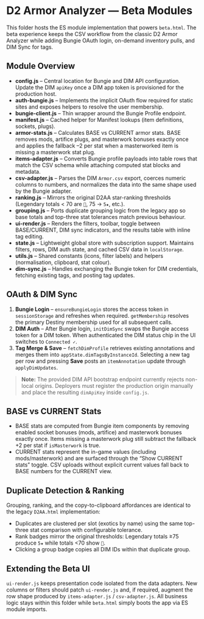 # D2 Armor Analyzer — Beta Modules

This folder hosts the ES module implementation that powers `beta.html`. The beta
experience keeps the CSV workflow from the classic D2 Armor Analyzer while adding
Bungie OAuth login, on-demand inventory pulls, and DIM Sync for tags.

## Module Overview

- **config.js** – Central location for Bungie and DIM API configuration. Update
  the DIM `apiKey` once a DIM app token is provisioned for the production host.
- **auth-bungie.js** – Implements the implicit OAuth flow required for static
  sites and exposes helpers to resolve the user membership.
- **bungie-client.js** – Thin wrapper around the Bungie Profile endpoint.
- **manifest.js** – Cached helper for Manifest lookups (item definitions,
  sockets, plugs).
- **armor-stats.js** – Calculates BASE vs CURRENT armor stats. BASE removes mods,
  artifice plugs, and masterwork bonuses exactly once and applies the fallback
  –2 per stat when a masterworked item is missing a masterwork stat plug.
- **items-adapter.js** – Converts Bungie profile payloads into table rows that
  match the CSV schema while attaching computed stat blocks and metadata.
- **csv-adapter.js** – Parses the DIM `Armor.csv` export, coerces numeric columns
  to numbers, and normalizes the data into the same shape used by the Bungie
  adapter.
- **ranking.js** – Mirrors the original D2AA star-ranking thresholds (Legendary
  totals < 70 are `💩`, 75 → `5★`, etc.).
- **grouping.js** – Ports duplicate grouping logic from the legacy app so base
  totals and top-three stat tolerances match previous behaviour.
- **ui-render.js** – Renders the filters, toolbar, toggle between BASE/CURRENT,
  DIM sync indicators, and the results table with inline tag editing.
- **state.js** – Lightweight global store with subscription support. Maintains
  filters, rows, DIM auth state, and cached CSV data in `localStorage`.
- **utils.js** – Shared constants (icons, filter labels) and helpers
  (normalisation, clipboard, stat colour).
- **dim-sync.js** – Handles exchanging the Bungie token for DIM credentials,
  fetching existing tags, and posting tag updates.

## OAuth & DIM Sync

1. **Bungie Login** – `ensureBungieLogin` stores the access token in
   `sessionStorage` and refreshes when required. `getMembership` resolves the
   primary Destiny membership used for all subsequent calls.
2. **DIM Auth** – After Bungie login, `initDimSync` swaps the Bungie access token
   for a DIM token. When authenticated the DIM status chip in the UI switches to
   `Connected ✓`.
3. **Tag Merge & Save** – `fetchDimProfile` retrieves existing annotations and
   merges them into `appState.dimTagsByInstanceId`. Selecting a new tag per row
   and pressing **Save** posts an `itemAnnotation` update through `applyDimUpdates`.

> **Note:** The provided DIM API bootstrap endpoint currently rejects non-local
> origins. Deployers must register the production origin manually and place the
> resulting `dimApiKey` inside `config.js`.

## BASE vs CURRENT Stats

- BASE stats are computed from Bungie item components by removing enabled socket
  bonuses (mods, artifice) and masterwork bonuses exactly once. Items missing a
  masterwork plug still subtract the fallback +2 per stat if `isMasterwork` is
  true.
- CURRENT stats represent the in-game values (including mods/masterwork) and are
  surfaced through the “Show CURRENT stats” toggle. CSV uploads without explicit
  current values fall back to BASE numbers for the CURRENT view.

## Duplicate Detection & Ranking

Grouping, ranking, and the copy-to-clipboard affordances are identical to the
legacy `D2AA.html` implementation:

- Duplicates are clustered per slot (exotics by name) using the same top-three
  stat comparison with configurable tolerance.
- Rank badges mirror the original thresholds: Legendary totals ≥75 produce `5★`
  while totals <70 show `💩`.
- Clicking a group badge copies all DIM IDs within that duplicate group.

## Extending the Beta UI

`ui-render.js` keeps presentation code isolated from the data adapters. New
columns or filters should patch `ui-render.js` and, if required, augment the row
shape produced by `items-adapter.js` / `csv-adapter.js`. All business logic stays
within this folder while `beta.html` simply boots the app via ES module imports.
